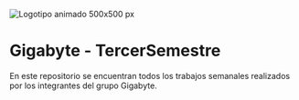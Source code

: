 
![Logotipo animado 500x500 px ](https://user-images.githubusercontent.com/89102749/235005691-15180c33-9a94-4912-a999-55b5bc0ed8ad.jpeg)


# Gigabyte - TercerSemestre
En este repositorio se encuentran todos los trabajos semanales realizados por los integrantes del grupo Gigabyte.
